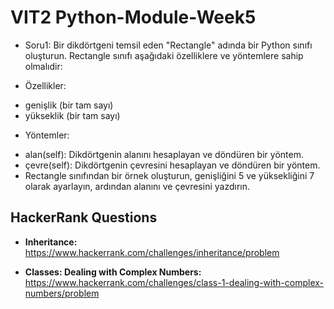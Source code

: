 # VIT2 Python-Module-Week5
- Soru1: Bir dikdörtgeni temsil eden "Rectangle" adında bir Python sınıfı oluşturun. Rectangle sınıfı aşağıdaki özelliklere ve yöntemlere sahip olmalıdir:
* Özellikler:
- genişlik (bir tam sayı)
- yükseklik (bir tam sayı)
* Yöntemler:
- alan(self): Dikdörtgenin alanını hesaplayan ve döndüren bir yöntem.
- çevre(self): Dikdörtgenin çevresini hesaplayan ve döndüren bir yöntem.
- Rectangle sınıfından bir örnek oluşturun, genişliğini 5 ve yüksekliğini 7 olarak ayarlayın, ardından alanını ve çevresini yazdırın.
## HackerRank Questions

* **Inheritance:** https://www.hackerrank.com/challenges/inheritance/problem
  
* **Classes: Dealing with Complex Numbers:** https://www.hackerrank.com/challenges/class-1-dealing-with-complex-numbers/problem
